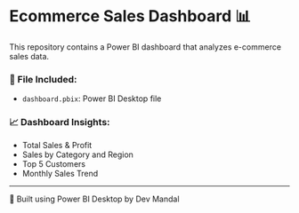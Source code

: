 # Ecommerce Sales Dashboard 📊

This repository contains a Power BI dashboard that analyzes e-commerce sales data.

### 📂 File Included:
- `dashboard.pbix`: Power BI Desktop file

### 📈 Dashboard Insights:
- Total Sales & Profit
- Sales by Category and Region
- Top 5 Customers
- Monthly Sales Trend

---

🚀 Built using Power BI Desktop by Dev Mandal

